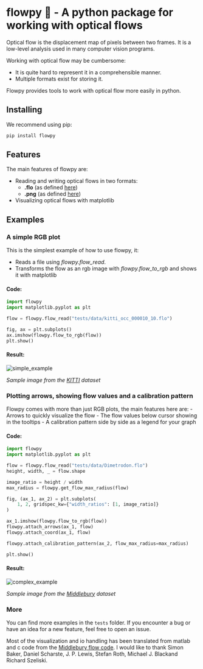 # flowpy 💾 - A python package for working with optical flows

Optical flow is the displacement map of pixels between two frames. It is a low-level analysis used in many computer vision programs.

Working with optical flow may be cumbersome:
- It is quite hard to represent it in a comprehensible manner.
- Multiple formats exist for storing it.

Flowpy provides tools to work with optical flow more easily in python.

## Installing

We recommend using pip:
```bash
pip install flowpy
```

## Features

The main features of flowpy are:
- Reading and writing optical flows in two formats:
    - **.flo** (as defined [here](http://vision.middlebury.edu/flow/))
    - **.png** (as defined [here](http://www.cvlibs.net/datasets/kitti/eval_scene_flow.php?benchmark=flow))
- Visualizing optical flows with matplotlib

## Examples

### A simple RGB plot

This is the simplest example of how to use flowpy, it:
- Reads a file using *flowpy.flow_read*.
- Transforms the flow as an rgb image with *flowpy.flow_to_rgb* and shows it with matplotlib

#### Code:
```python
import flowpy
import matplotlib.pyplot as plt

flow = flowpy.flow_read("tests/data/kitti_occ_000010_10.flo")

fig, ax = plt.subplots()
ax.imshow(flowpy.flow_to_rgb(flow))
plt.show()
```

#### Result:
![simple_example]

*Sample image from the [KITTI](http://www.cvlibs.net/datasets/kitti/eval_scene_flow.php?benchmark=flow) dataset*

### Plotting arrows, showing flow values and a calibration pattern

Flowpy comes with more than just RGB plots, the main features here are:
    - Arrows to quickly visualize the flow
    - The flow values below cursor showing in the tooltips
    - A calibration pattern side by side as a legend for your graph

#### Code:
```python
import flowpy
import matplotlib.pyplot as plt

flow = flowpy.flow_read("tests/data/Dimetrodon.flo")
height, width, _ = flow.shape

image_ratio = height / width
max_radius = flowpy.get_flow_max_radius(flow)

fig, (ax_1, ax_2) = plt.subplots(
    1, 2, gridspec_kw={"width_ratios": [1, image_ratio]}
)

ax_1.imshow(flowpy.flow_to_rgb(flow))
flowpy.attach_arrows(ax_1, flow)
flowpy.attach_coord(ax_1, flow)

flowpy.attach_calibration_pattern(ax_2, flow_max_radius=max_radius)

plt.show()
```

#### Result:
![complex_example]

*Sample image from the [Middlebury](http://vision.middlebury.edu/flow/data/) dataset*

### More

You can find more examples in the `tests` folder.
If you encounter a bug or have an idea for a new feature, feel free to open an issue.

Most of the visualization and io handling has been translated from matlab and c code from the [Middlebury flow code](http://vision.middlebury.edu/flow/code/flow-code/).
I would like to thank Simon Baker, Daniel Scharste, J. P. Lewis, Stefan Roth, Michael J. Blackand Richard Szeliski.

[simple_example]: https://raw.githubusercontent.com/mickaelseznec/flowpy/master/static/example_0.png "Displaying an optical flow as an RGB image"
[complex_example]: https://raw.githubusercontent.com/mickaelseznec/flowpy/master/static/example_1.png "Displaying an optical flow as an RGB image with arrows, tooltip and legend"
